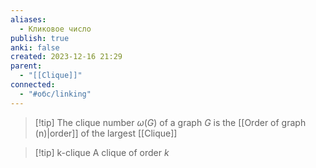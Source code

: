 ```yaml
---
aliases:
  - Кликовое число
publish: true
anki: false
created: 2023-12-16 21:29
parent:
  - "[[Clique]]"
connected:
  - "#обс/linking"
---
```


> [!tip] The clique number ${} ω(G) {}$ of a graph $G {}$ 
is the [[Order of graph (n)|order]] of the largest [[Clique]]

> [!tip] k-clique
> A clique of order ${} k$













